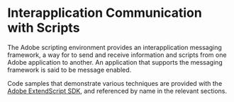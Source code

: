 # Interapplication Communication with Scripts

The Adobe scripting environment provides an interapplication messaging framework, a way for to send and receive information and scripts from one Adobe application to another. An application that supports the messaging framework is said to be message enabled.

Code samples that demonstrate various techniques are provided with the [Adobe ExtendScript SDK](https://github.com/Adobe-CEP/CEP-Resources/tree/master/ExtendScript-Toolkit), and referenced by name in the relevant sections.

